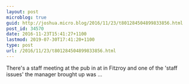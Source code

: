 ```yaml
---
layout: post
microblog: true
guid: http://joshua.micro.blog/2016/11/23/t801284504899833856.html
post_id: 34570
date: 2016-11-23T15:41:27+1100
lastmod: 2019-07-30T17:41:20+1100
type: post
url: /2016/11/23/t801284504899833856.html
---
```

There's a staff meeting at the pub in at in Fitzroy and one of the 'staff issues' the manager brought up was ...

